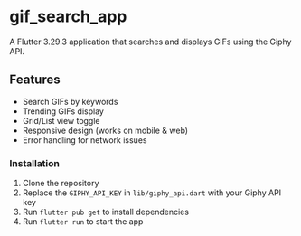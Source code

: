 # gif_search_app

A Flutter 3.29.3 application that searches and displays GIFs using the Giphy API.

## Features

- Search GIFs by keywords
- Trending GIFs display
- Grid/List view toggle
- Responsive design (works on mobile & web)
- Error handling for network issues

### Installation
1. Clone the repository
2. Replace the `GIPHY_API_KEY` in `lib/giphy_api.dart` with your Giphy API key
3. Run `flutter pub get` to install dependencies
4. Run `flutter run` to start the app